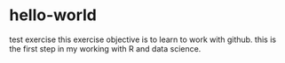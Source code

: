 # hello-world
test exercise
this exercise objective is to learn to work with github. this is the first step in my working with R and data science.
